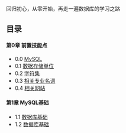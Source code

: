 回归初心，从零开始，再走一遍数据库的学习之路

## 目录

#### 第0章 前置技能点
- 0.0 [MySQL](Lession0/0.0-MySQL.md)
- 0.1 [数据存储单位](Lession0/0.1-数据存储单位.md)
- 0.2 [字符集](Lession0/0.2-字符集.md)
- 0.3 [相关专业名词](Lession0/0.3-相关专业名词.md)
- 0.4 [相关网站](Lession0/0.4-相关网站.md)

#### 第1章 MySQL基础

- 1.1 [数据库基础](Lession1/1.1-选择数据库版本.md)
- 1.2 [数据库基础](Lession1/1.2-标识符命名规范.md)
